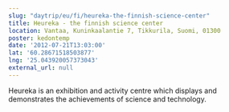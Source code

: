 ```yaml
---
slug: "daytrip/eu/fi/heureka-the-finnish-science-center"
title: Heureka - the finnish science center
location: Vantaa, Kuninkaalantie 7, Tikkurila, Suomi, 01300
poster: kedontemp
date: '2012-07-21T13:03:00'
lat: '60.28671518503877'
lng: '25.043920057373043'
external_url: null
---
```


Heureka is an exhibition and activity centre which displays and demonstrates the achievements of science and technology.
